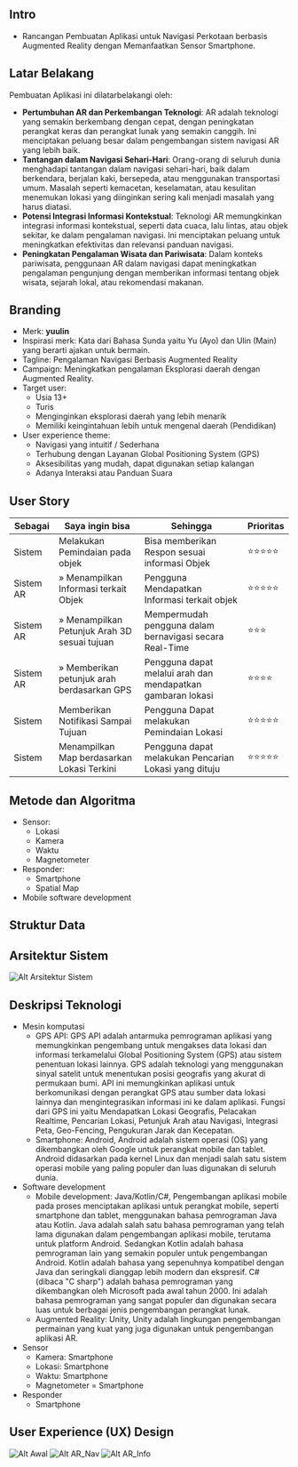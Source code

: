 ## Intro 
- Rancangan Pembuatan Aplikasi untuk Navigasi Perkotaan berbasis Augmented Reality dengan Memanfaatkan Sensor Smartphone. 

## Latar Belakang 
Pembuatan Aplikasi ini dilatarbelakangi oleh:
- **Pertumbuhan AR dan Perkembangan Teknologi**: AR adalah teknologi yang semakin berkembang dengan cepat, dengan peningkatan perangkat keras dan perangkat lunak yang semakin canggih. Ini menciptakan peluang besar dalam pengembangan sistem navigasi AR yang lebih baik.
- **Tantangan dalam Navigasi Sehari-Hari**: Orang-orang di seluruh dunia menghadapi tantangan dalam navigasi sehari-hari, baik dalam berkendara, berjalan kaki, bersepeda, atau menggunakan transportasi umum. Masalah seperti kemacetan, keselamatan, atau kesulitan menemukan lokasi yang diinginkan sering kali menjadi masalah yang harus diatasi.
- **Potensi Integrasi Informasi Kontekstual**: Teknologi AR memungkinkan integrasi informasi kontekstual, seperti data cuaca, lalu lintas, atau objek sekitar, ke dalam pengalaman navigasi. Ini menciptakan peluang untuk meningkatkan efektivitas dan relevansi panduan navigasi.
- **Peningkatan Pengalaman Wisata dan Pariwisata**: Dalam konteks pariwisata, penggunaan AR dalam navigasi dapat meningkatkan pengalaman pengunjung dengan memberikan informasi tentang objek wisata, sejarah lokal, atau rekomendasi makanan.

## Branding 
- Merk: **yuulin** 
- Inspirasi merk: Kata dari Bahasa Sunda yaitu Yu (Ayo) dan Ulin (Main) yang berarti ajakan untuk bermain.
- Tagline: Pengalaman Navigasi Berbasis Augmented Reality 
- Campaign: Meningkatkan pengalaman Eksplorasi daerah dengan Augmented Reality.
- Target user:
  - Usia 13+
  - Turis
  - Menginginkan eksplorasi daerah yang lebih menarik
  - Memiliki keingintahuan lebih untuk mengenal daerah (Pendidikan)
- User experience theme:
  - Navigasi yang intuitif / Sederhana
  - Terhubung dengan Layanan Global Positioning System (GPS)
  - Aksesibilitas yang mudah, dapat digunakan setiap kalangan
  - Adanya Interaksi atau Panduan Suara


## User Story
|Sebagai|Saya ingin bisa|Sehingga|Prioritas
|---|---|---|---|
|Sistem|Melakukan Pemindaian pada objek|Bisa memberikan Respon sesuai informasi Objek|⭐⭐⭐⭐⭐|
|Sistem AR|&raquo; Menampilkan Informasi terkait Objek |Pengguna Mendapatkan Informasi terkait objek|⭐⭐⭐⭐⭐|
|Sistem AR|&raquo; Menampilkan Petunjuk Arah 3D sesuai tujuan|Mempermudah pengguna dalam bernavigasi secara Real-Time|⭐⭐⭐|
|Sistem AR|&raquo; Memberikan petunjuk arah berdasarkan GPS|Pengguna dapat melalui arah dan mendapatkan gambaran lokasi|⭐⭐⭐⭐|
|Sistem|Memberikan Notifikasi Sampai Tujuan|Pengguna Dapat melakukan Pemindaian Lokasi|⭐⭐⭐⭐⭐|
|Sistem|Menampilkan Map berdasarkan Lokasi Terkini|Pengguna dapat melakukan Pencarian Lokasi yang dituju|⭐⭐⭐⭐⭐|

## Metode dan Algoritma 
- Sensor:
  - Lokasi
  - Kamera
  - Waktu
  - Magnetometer
- Responder:
  - Smartphone
  - Spatial Map
- Mobile software development


## Struktur Data

## Arsitektur Sistem 
![Alt Arsitektur Sistem](img/arsitektur.png)

## Deskripsi Teknologi 
- Mesin komputasi
  - GPS API: GPS API adalah antarmuka pemrograman aplikasi yang memungkinkan pengembang untuk mengakses data lokasi dan informasi terkamelalui Global Positioning System (GPS) atau sistem penentuan lokasi lainnya. GPS adalah teknologi yang menggunakan sinyal satelit untuk menentukan posisi geografis yang akurat di permukaan bumi. API ini memungkinkan aplikasi untuk berkomunikasi dengan perangkat GPS atau sumber data lokasi lainnya dan mengintegrasikan informasi ini ke dalam aplikasi. Fungsi dari GPS ini yaitu Mendapatkan Lokasi Geografis, Pelacakan Realtime, Pencarian Lokasi, Petunjuk Arah atau Navigasi, Integrasi Peta, Geo-Fencing, Pengukuran Jarak dan Kecepatan.
  - Smartphone: Android, Android adalah sistem operasi (OS) yang dikembangkan oleh Google untuk perangkat mobile dan tablet. Android didasarkan pada kernel Linux dan menjadi salah satu sistem operasi mobile yang paling populer dan luas digunakan di seluruh dunia. 
- Software development
  - Mobile development: Java/Kotlin/C#, Pengembangan aplikasi mobile pada proses menciptakan aplikasi untuk perangkat mobile, seperti smartphone dan tablet, menggunakan bahasa pemrograman Java atau Kotlin. Java adalah salah satu bahasa pemrograman yang telah lama digunakan dalam pengembangan aplikasi mobile, terutama untuk platform Android. Sedangkan Kotlin adalah bahasa pemrograman lain yang semakin populer untuk pengembangan Android. Kotlin adalah bahasa yang sepenuhnya kompatibel dengan Java dan seringkali dianggap lebih modern dan ekspresif. C# (dibaca "C sharp") adalah bahasa pemrograman yang dikembangkan oleh Microsoft pada awal tahun 2000. Ini adalah bahasa pemrograman yang sangat populer dan digunakan secara luas untuk berbagai jenis pengembangan perangkat lunak.
  - Augmented Reality: Unity, Unity adalah lingkungan pengembangan permainan yang kuat yang juga digunakan untuk pengembangan aplikasi AR.
- Sensor 
  - Kamera: Smartphone
  - Lokasi: Smartphone
  - Waktu: Smartphone
  - Magnetometer = Smartphone
- Responder 
  - Smartphone


## User Experience (UX) Design 
![Alt Awal](img/1.png)
![Alt AR_Nav](img/2.png)
![Alt AR_Info](img/3.png)